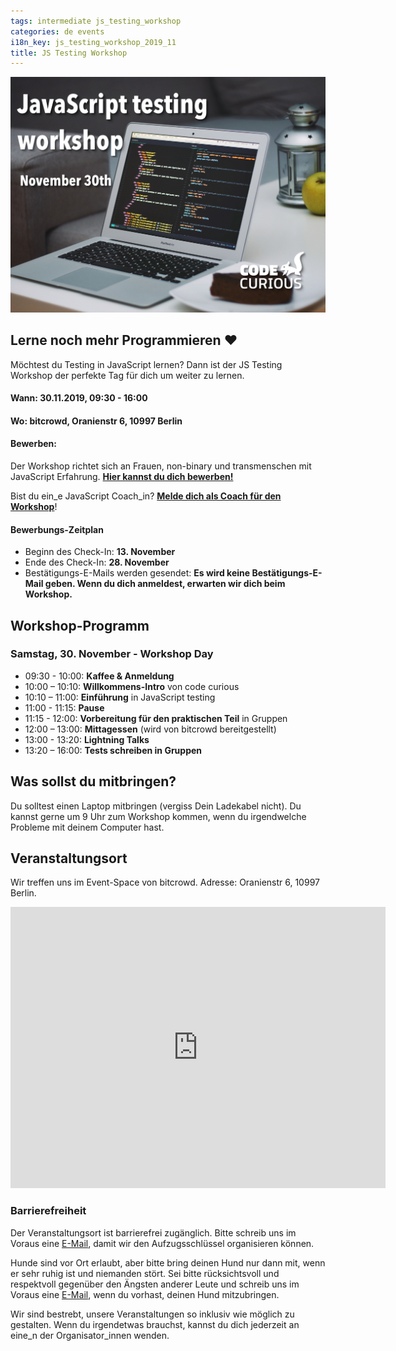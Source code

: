 ```yaml
---
tags: intermediate js_testing_workshop
categories: de events
i18n_key: js_testing_workshop_2019_11
title: JS Testing Workshop
---
```


![Foto von einem Laptop mit JavaScript Code auf dem Bildschirm neben einem Stück Kuchen](/assets/images/JStesting-Nov19.jpg)

## Lerne noch mehr Programmieren ♥️

Möchtest du Testing in JavaScript lernen? Dann ist der JS Testing Workshop der perfekte Tag für dich um weiter zu lernen.

#### Wann: **30.11.2019, 09:30 - 16:00**
#### Wo: **bitcrowd, Oranienstr 6, 10997 Berlin**

#### Bewerben:
Der Workshop richtet sich an Frauen, non-binary und transmenschen mit JavaScript Erfahrung. [**Hier kannst du dich bewerben!**](https://forms.gle/dwyLkQXRsnVHGxnx6)

Bist du ein_e JavaScript Coach_in? [**Melde dich als Coach für den Workshop**](https://forms.gle/grVdR7y7hhZ9GCmu8)!

#### Bewerbungs-Zeitplan
- Beginn des Check-In: **13. November**
- Ende des Check-In: **28. November**
- Bestätigungs-E-Mails werden gesendet: **Es wird keine Bestätigungs-E-Mail geben. Wenn du dich anmeldest, erwarten wir dich beim Workshop.**


## Workshop-Programm
### Samstag, 30. November - Workshop Day
- 09:30 - 10:00: **Kaffee & Anmeldung**
- 10:00 – 10:10: **Willkommens-Intro** von code curious
- 10:10 – 11:00: **Einführung** in JavaScript testing
- 11:00 - 11:15: **Pause**
- 11:15 - 12:00: **Vorbereitung für den praktischen Teil** in Gruppen
- 12:00 – 13:00: **Mittagessen** (wird von bitcrowd bereitgestellt)
- 13:00 - 13:20: **Lightning Talks**
- 13:20 – 16:00: **Tests schreiben in Gruppen**

## Was sollst du mitbringen?
Du solltest einen Laptop mitbringen (vergiss Dein Ladekabel nicht). Du kannst gerne um 9 Uhr zum Workshop kommen, wenn du irgendwelche Probleme mit deinem Computer hast.

## Veranstaltungsort

Wir treffen uns im Event-Space von bitcrowd. Adresse: Oranienstr 6, 10997 Berlin.

<iframe src="https://www.google.com/maps/embed?pb=!1m18!1m12!1m3!1d2428.8534753300955!2d13.422867315900039!3d52.4998918798104!2m3!1f0!2f0!3f0!3m2!1i1024!2i768!4f13.1!3m3!1m2!1s0x47a84fac97094a8f%3A0x84c7ec5f6fb1f73!2sbitcrowd%20GmbH!5e0!3m2!1sen!2sde!4v1573605432282!5m2!1sen!2sde" width="600" height="450" frameborder="0" style="border:0;" allowfullscreen=""></iframe>

### Barrierefreiheit

Der Veranstaltungsort ist barrierefrei zugänglich. Bitte schreib uns im Voraus eine [E-Mail](mailto:contact@codecurious.org), damit wir den Aufzugsschlüssel organisieren können.

Hunde sind vor Ort erlaubt, aber bitte bring deinen Hund nur dann mit, wenn er sehr ruhig ist und niemanden stört. Sei bitte rücksichtsvoll und respektvoll gegenüber den Ängsten anderer Leute und schreib uns im Voraus eine [E-Mail](mailto:contact@codecurious.org), wenn du vorhast, deinen Hund mitzubringen.

Wir sind bestrebt, unsere Veranstaltungen so inklusiv wie möglich zu gestalten. Wenn du irgendetwas brauchst, kannst du dich jederzeit an eine_n der Organisator_innen wenden.
